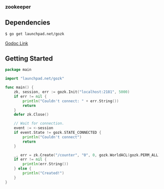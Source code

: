 ### zookeeper

## Dependencies

```bash
$ go get launchpad.net/gozk
```
[Godoc Link](http://go.pkgdoc.org/launchpad.net/gozk/zookeeper)

## Getting Started

```go
package main

import "launchpad.net/gozk"

func main() {
    zk, session, err := gozk.Init("localhost:2181", 5000)
    if err != nil {
        println("Couldn't connect: " + err.String())
        return
    }
    defer zk.Close()

    // Wait for connection.
    event := <-session
    if event.State != gozk.STATE_CONNECTED {
        println("Couldn't connect")
        return
    }

    _, err = zk.Create("/counter", "0", 0, gozk.WorldACL(gozk.PERM_ALL))
    if err != nil {
        println(err.String())
    } else {
        println("Created!")
    }
}
```